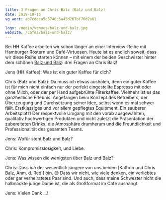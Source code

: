 ```yaml
---
title: 3 Fragen an Chris Balz (Balz und Balz)
date: 2019-10-15
vg_wort: ab7cdeca5e5746c5a45d267bf76d2a61

logo: /media/venues/balz-und-balz.jpg
website: /cafes/balz-und-balz/
---
```


Bei HH Kaffee arbeiten wir schon länger an einer Interview-Reihe mit Hamburger Röstern und Café-Virtuosen. Heute ist es endlich soweit, dass wir diese Reihe starten können – mit einem der beiden Geschwister hinter dem schönen [Balz und Balz](/cafes/balz-und-balz/): drei Fragen an Chris Balz!

Jens (HH Kaffee): Was ist ein guter Kaffee für dich?

Chris (Balz und Balz): Da muss ich etwas ausholen, denn ein guter Kaffee ist für mich nicht einfach nur der perfekt eingestellte Espresso mit oder ohne Milch, oder der per Hand aufgebrühte Filterkaffee. Vielmehr ist es das ganzheitliche Erlebnis. Angefangen beim Konzept des Betreibers, der Überzeugung und Durchsetzung seiner Idee, selbst wenn es mal schwer fällt. Erstklassiges und vor allem gepflegtes Equipment. Ein sauberer Arbeitsplatz! Der respektvolle Umgang mit den vorab ausgewählten, qualitativ hochwertigen Produkten und nicht zuletzt die Präsentation der zubereiteten Drinks, die Atmosphäre drumherum und die Freundlichkeit und Professionalität des gesamten Teams.

Jens: Wofür steht Balz und Balz?

Chris: Kompromisslosigkeit, und Liebe.

Jens: Was wissen die wenigsten über Balz und Balz?

Chris: Dass _ich_ der wesentlich jüngere von uns beiden [Kathrin und Chris Balz, Anm. d. Red.] bin. 😊 Dass wir nicht, wie viele denken, ein verliebtes oder gar verheiratetes Paar sind. Und auch, dass meine Schwester nicht die halbnackte junge Dame ist, die als Großformat im Café aushängt.

Jens: Vielen Dank …!